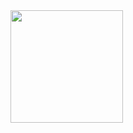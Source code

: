 <div>
<a href="https://github.com/icaroccaetano/">
<img loading="lazy" height="180em" src="https://github-readme-stats.vercel.app/api/top-langs/?username=icaroccaetano&layout=compact&langs_count=7&theme=dracula"/>
</div>
